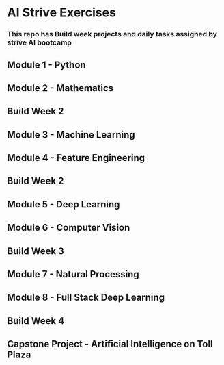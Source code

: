 # AI Strive Exercises
### This repo has Build week projects and daily tasks assigned by strive AI bootcamp
## Module 1 - Python
## Module 2 - Mathematics
## Build Week   2
## Module 3 - Machine Learning
## Module 4 - Feature Engineering
## Build Week   2
## Module 5 - Deep Learning
## Module 6 - Computer Vision
## Build Week  3
## Module 7 - Natural Processing
## Module 8 - Full Stack Deep Learning
## Build Week 4
## Capstone Project - Artificial Intelligence on Toll Plaza

